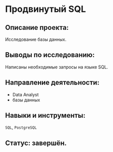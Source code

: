 # Продвинутый SQL
## Описание проекта:

Исследование базы данных.

## Выводы по исследованию:
Написаны необходимые запросы на языке SQL.

## Направление деятельности:
- Data Analyst
- базы данных
  
## Навыки и инструменты:
`SQL`, `PostgreSQL`
## Статус: завершён.